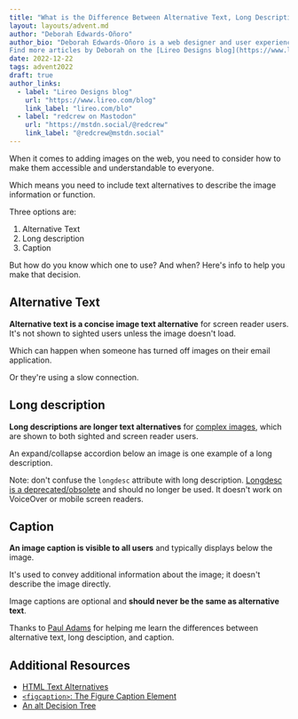 ```yaml
---
title: "What is the Difference Between Alternative Text, Long Description, and Caption?"
layout: layouts/advent.md
author: "Deborah Edwards-Oñoro"
author_bio: "Deborah Edwards-Oñoro is a web designer and user experience professional who works to make it easier for people to use the web. Over the years she's been a meetup organizer and leader for Refresh Detroit, Metro Detroit WordPress, Michigan User Experience Professionals, and Detroit User Experience. In her free time, you'll find her birding, taking photos, gardening, and reading. 
Find more articles by Deborah on the [Lireo Designs blog](https://www.lireo.com/blog) and follow [@redcrew](https://mstdn.social/@redcrew) on Mastodon"
date: 2022-12-22
tags: advent2022
draft: true
author_links:
  - label: "Lireo Designs blog"
    url: "https://www.lireo.com/blog"
    link_label: "lireo.com/blo"
  - label: "redcrew on Mastodon"
    url: "https://mstdn.social/@redcrew"
    link_label: "@redcrew@mstdn.social"
---
```

When it comes to adding images on the web, you need to consider how to make them accessible and understandable to everyone.

Which means you need to include text alternatives to describe the image information or function.

Three options are:
1. Alternative Text
2. Long description
3. Caption


But how do you know which one to use? And when? Here's info to help you make that decision.
## Alternative Text

**Alternative text is a concise image text alternative** for screen reader users. It's not shown to sighted users unless the image doesn't load. 

Which can happen when someone has turned off images on their email application.  

Or they're using a slow connection.
## Long description

**Long descriptions are longer text alternatives** for [complex images](https://www.w3.org/WAI/tutorials/images/complex/), which are shown to both sighted and screen reader users.

An expand/collapse accordion below an image is one example of a long description. 

<div class="highlight" style="margin-bottom: 1em">

Note: don't confuse the `longdesc` attribute with long description. [Longdesc is a deprecated/obsolete](https://caniuse.com/?search=longdesc) and should no longer be used. It doesn't work on VoiceOver or mobile screen readers.  

</div>

## Caption

**An image caption is visible to all users** and typically displays below the image. 

It's used to convey additional information about the image; it doesn't describe the image directly.

Image captions are optional and **should never be the same as alternative text**.

Thanks to [Paul Adams](https://twitter.com/pauljadam/status/1285979673722322947) for helping me learn the differences between alternative text, long desciption, and caption. 

## Additional Resources

- [HTML Text Alternatives](https://developer.mozilla.org/en-US/docs/Learn/Accessibility/HTML#text_alternatives)
- [`<figcaption>`: The Figure Caption Element](https://developer.mozilla.org/en-US/docs/Web/HTML/Element/figcaption)
- [An alt Decision Tree](https://www.w3.org/WAI/tutorials/images/decision-tree/)
